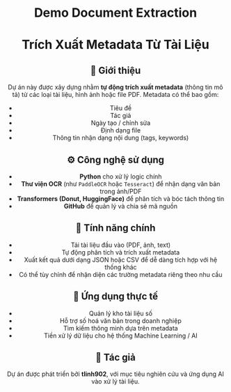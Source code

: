<div align="center">
    
# Demo Document Extraction
# Trích Xuất Metadata Từ Tài Liệu

## 📌 Giới thiệu

Dự án này được xây dựng nhằm **tự động trích xuất metadata** (thông tin mô tả) từ các loại tài liệu, hình ảnh hoặc file PDF. Metadata có thể bao gồm:

* Tiêu đề
* Tác giả
* Ngày tạo / chỉnh sửa
* Định dạng file
* Thông tin nhận dạng nội dung (tags, keywords)

## ⚙️ Công nghệ sử dụng

* **Python** cho xử lý logic chính
* **Thư viện OCR** (như `PaddleOCR` hoặc `Tesseract`) để nhận dạng văn bản trong ảnh/PDF
* **Transformers (Donut, HuggingFace)** để phân tích và bóc tách thông tin
* **GitHub** để quản lý và chia sẻ mã nguồn

## 🚀 Tính năng chính

* Tải tài liệu đầu vào (PDF, ảnh, text)
* Tự động phân tích và trích xuất metadata
* Xuất kết quả dưới dạng JSON hoặc CSV để dễ dàng tích hợp với hệ thống khác
* Có thể tùy chỉnh để nhận diện các trường metadata riêng theo nhu cầu

## 🎯 Ứng dụng thực tế

* Quản lý kho tài liệu số
* Hỗ trợ số hoá văn bản trong doanh nghiệp
* Tìm kiếm thông minh dựa trên metadata
* Tiền xử lý dữ liệu cho hệ thống Machine Learning / AI

## 👤 Tác giả

Dự án được phát triển bởi **tlinh902**, với mục tiêu nghiên cứu và ứng dụng AI vào xử lý tài liệu.

```
